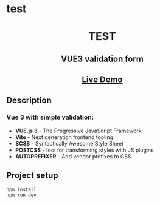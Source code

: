 # test
<h1 align="center">TEST</h1>
<h2 align="center">VUE3 validation form</h2>
<h2 align="center"><a  href="https://vandeko1.github.io/test/">Live Demo</a></h2>


## Description


### Vue 3 with simple validation:

- **VUE.js 3** - The Progressive JavaScript Framework
- **Vite** - Next generation frontend tooling
- **SCSS** - Syntactically Awesome Style Sheet
- **POSTCSS** - tool for transforming styles with JS plugins
- **AUTOPREFIXER** - Add vendor prefixes to CSS


## Project setup

```
npm install
npm run dev
```


